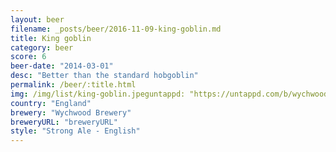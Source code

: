 ```yaml
---
layout: beer
filename: _posts/beer/2016-11-09-king-goblin.md
title: King goblin
category: beer
score: 6
beer-date: "2014-03-01"
desc: "Better than the standard hobgoblin"
permalink: /beer/:title.html
img: /img/list/king-goblin.jpeguntappd: "https://untappd.com/b/wychwood-brewery-king-goblin/15490"
country: "England"
brewery: "Wychwood Brewery"
breweryURL: "breweryURL"
style: "Strong Ale - English"
---
```

